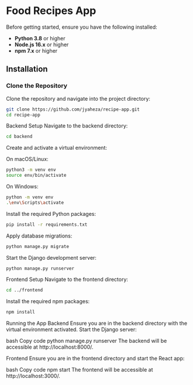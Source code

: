 # Food Recipes App


Before getting started, ensure you have the following installed:

- **Python 3.8** or higher
- **Node.js 16.x** or higher
- **npm 7.x** or higher

## Installation

### Clone the Repository

Clone the repository and navigate into the project directory:

```bash
git clone https://github.com/jyaheza/recipe-app.git
cd recipe-app
```
Backend Setup
Navigate to the backend directory:

```bash
cd backend
```
Create and activate a virtual environment:

On macOS/Linux:

```bash
python3 -m venv env
source env/bin/activate
```
On Windows:

```bash
python -m venv env
.\env\Scripts\activate
```
Install the required Python packages:

```bash
pip install -r requirements.txt
```
Apply database migrations:

```bash
python manage.py migrate
```
Start the Django development server:

```bash
python manage.py runserver
```
Frontend Setup
Navigate to the frontend directory:

```bash
cd ../frontend
```
Install the required npm packages:
```bash
npm install
```
Running the App
Backend
Ensure you are in the backend directory with the virtual environment activated. Start the Django server:

bash
Copy code
python manage.py runserver
The backend will be accessible at http://localhost:8000/.

Frontend
Ensure you are in the frontend directory and start the React app:

bash
Copy code
npm start
The frontend will be accessible at http://localhost:3000/.
